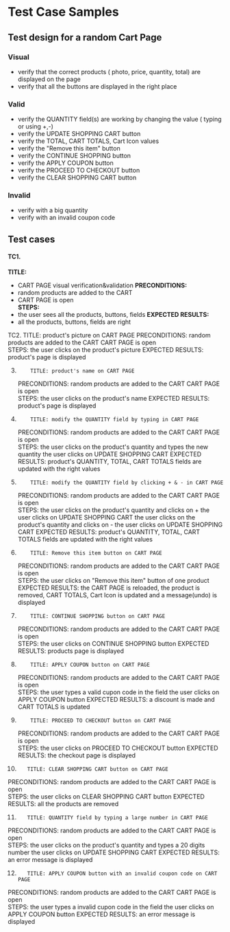 # Test Case Samples


## **Test design for a random Cart Page**

### Visual

- verify that the correct products ( photo, price, quantity, total) are displayed on the page 
- verify that all the buttons are displayed in the right place

### Valid

- verify the QUANTITY field(s) are working by changing the value ( typing or using +,-)
- verify the UPDATE SHOPPING CART button
- verify the TOTAL, CART TOTALS, Cart Icon values 
- verify the "Remove this item" button
- verify the CONTINUE SHOPPING button
- verify the APPLY COUPON button
- verify the PROCEED TO CHECKOUT button
- verify the CLEAR SHOPPING CART button

### Invalid

- verify with a big quantity
- verify with an invalid coupon code


## **Test cases**
 
#### TC1. 
**TITLE:** 
   - CART PAGE visual verification&validation
**PRECONDITIONS:** 
   - random products are added to the CART
   - CART PAGE is open  
**STEPS:** 
   - the user sees all the products, buttons, fields
**EXPECTED RESULTS:** 
   - all the products, buttons, fields are right

TC2.
           TITLE: product's picture on CART PAGE 
   PRECONDITIONS: random products are added to the CART
                  CART PAGE is open  
           STEPS: the user clicks on the product's picture
EXPECTED RESULTS: product's page is displayed

3.
           TITLE: product's name on CART PAGE 
   PRECONDITIONS: random products are added to the CART
                  CART PAGE is open  
           STEPS: the user clicks on the product's name
EXPECTED RESULTS: product's page is displayed

4.
           TITLE: modify the QUANTITY field by typing in CART PAGE 
   PRECONDITIONS: random products are added to the CART
                  CART PAGE is open  
           STEPS: the user clicks on the product's quantity and types the new quantity
                  the user clicks on UPDATE SHOPPING CART
EXPECTED RESULTS: product's QUANTITY, TOTAL, CART TOTALS fields are updated with the right values 

5.
           TITLE: modify the QUANTITY field by clicking + & - in CART PAGE 
   PRECONDITIONS: random products are added to the CART
                  CART PAGE is open  
           STEPS: the user clicks on the product's quantity and clicks on +
                  the user clicks on UPDATE SHOPPING CART
                  the user clicks on the product's quantity and clicks on -
                  the user clicks on UPDATE SHOPPING CART
EXPECTED RESULTS: product's QUANTITY, TOTAL, CART TOTALS fields are updated with the right values

6.
           TITLE: Remove this item button on CART PAGE 
   PRECONDITIONS: random products are added to the CART
                  CART PAGE is open  
           STEPS: the user clicks on "Remove this item" button of one product
EXPECTED RESULTS: the CART PAGE is reloaded, the product is removed, CART TOTALS, Cart Icon is updated and a message(undo) is displayed

7.
           TITLE: CONTINUE SHOPPING button on CART PAGE 
   PRECONDITIONS: random products are added to the CART
                  CART PAGE is open  
           STEPS: the user clicks on CONTINUE SHOPPING button
EXPECTED RESULTS: products page is displayed

8.
           TITLE: APPLY COUPON button on CART PAGE 
   PRECONDITIONS: random products are added to the CART
                  CART PAGE is open  
           STEPS: the user types a valid cupon code in the field
                  the user clicks on APPLY COUPON button
EXPECTED RESULTS: a discount is made and CART TOTALS is updated

9.
           TITLE: PROCEED TO CHECKOUT button on CART PAGE 
   PRECONDITIONS: random products are added to the CART
                  CART PAGE is open  
           STEPS: the user clicks on PROCEED TO CHECKOUT button
EXPECTED RESULTS: the checkout page is displayed


10.
           TITLE: CLEAR SHOPPING CART button on CART PAGE 
   PRECONDITIONS: random products are added to the CART
                  CART PAGE is open  
           STEPS: the user clicks on CLEAR SHOPPING CART button
EXPECTED RESULTS: all the products are removed 

11.
           TITLE: QUANTITY field by typing a large number in CART PAGE 
   PRECONDITIONS: random products are added to the CART
                  CART PAGE is open  
           STEPS: the user clicks on the product's quantity and types a 20 digits number
                  the user clicks on UPDATE SHOPPING CART
EXPECTED RESULTS: an error message is displayed

12.
           TITLE: APPLY COUPON button with an invalid coupon code on CART PAGE 
   PRECONDITIONS: random products are added to the CART
                  CART PAGE is open  
           STEPS: the user types a invalid cupon code in the field
                  the user clicks on APPLY COUPON button
EXPECTED RESULTS: an error message is displayed
